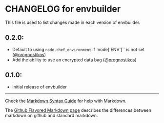 # CHANGELOG for envbuilder

This file is used to list changes made in each version of envbuilder.

## 0.2.0:

* Default to using `node.chef_environment` if `node['ENV']`` is not set
  ([@prognostikos](https://github.com/prognostikos))
* Add the ability to use an encrypted data bag
  ([@prognostikos](https://github.com/prognostikos))

## 0.1.0:

* Initial release of envbuilder

- - -
Check the [Markdown Syntax Guide](http://daringfireball.net/projects/markdown/syntax) for help with Markdown.

The [Github Flavored Markdown page](http://github.github.com/github-flavored-markdown/) describes the differences between markdown on github and standard markdown.
